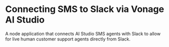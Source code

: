 # Connecting SMS to Slack via Vonage AI Studio
A node application that connects AI Studio SMS agents with Slack to allow for live human customer support agents directly from Slack.


